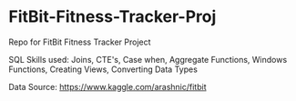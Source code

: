 # FitBit-Fitness-Tracker-Proj
Repo for FitBit Fitness Tracker Project

SQL Skills used: Joins, CTE's, Case when, Aggregate Functions, Windows Functions, Creating Views, Converting Data Types

Data Source: https://www.kaggle.com/arashnic/fitbit
